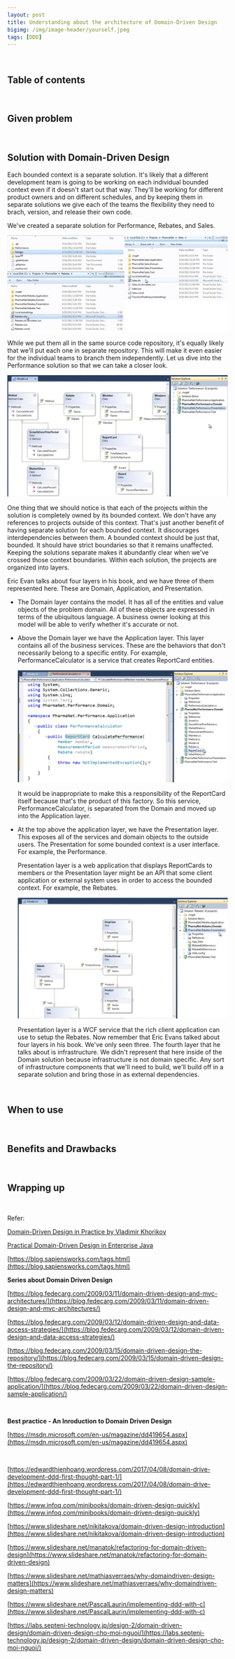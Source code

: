 ```yaml
---
layout: post
title: Understanding about the architecture of Domain-Driven Design
bigimg: /img/image-header/yourself.jpeg
tags: [DDD]
---
```





<br>

## Table of contents





<br>

## Given problem






<br>

## Solution with Domain-Driven Design

Each bounded context is a separate solution. It's likely that a different development team is going to be working on each individual bounded context even if it doesn't start out that way. They'll be working for different product owners and on different schedules, and by keeping them in separate solutions we give each of the teams the flexibility they need to brach, version, and release their own code.

We've created a separate solution for Performance, Rebates, and Sales.

![](../../../img/Architecture-pattern/Domain-driven-design/layered-architecture/contexts-ex.png)

While we put them all in the same source code repository, it's equally likely that we'll put each one in separate repository. This will make it even easier for the individual teams to branch them independently. Let us dive into the Performance solution so that we can take a closer look.

![](../../../img/Architecture-pattern/Domain-driven-design/layered-architecture/Performance-context-ex.png)

One thing that we should notice is that each of the projects within the solution is completely owned by its bounded context. We don't have any references to projects outside of this context. That's just another benefit of having separate solution for each bounded context. It discourages interdependencies between them. A bounded context should be just that, bounded. It should have strict boundaries so that it remains unaffected. Keeping the solutions separate makes it abundantly clear when we've crossed those context boundaries. Within each solution, the projects are organized into layers.

Eric Evan talks about four layers in his book, and we have three of them represented here. These are Domain, Application, and Presentation.
- The Domain layer contains the model. It has all of the entities and value objects of the problem domain. All of these objects are expressed in terms of the ubiquitous language. A business owner looking at this model will be able to verify whether it's accurate or not.

- Above the Domain layer we have the Application layer. This layer contains all of the business services. These are the behaviors that don't necessarily belong to a specific entity. For example, PerformanceCalculator is a service that creates ReportCard entities.

    ![](../../../img/Architecture-pattern/Domain-driven-design/layered-architecture/ex-Performance-ctx-Application-layer.png)

    It would be inappropriate to make this a responsibility of the ReportCard itself because that's the product of this factory. So this service, PerformanceCalculator, is separated from the Domain and moved up into the Application layer.
    
- At the top above the application layer, we have the Presentation layer. This exposes all of the services and domain objects to the outside users. The Presentation for some bounded context is a user interface. For example, the Performance.

    Presentation layer is a web application that displays ReportCards to members or the Presentation layer might be an API that some client application or external system uses in order to access the bounded context. For example, the Rebates.
    
    ![](../../../img/Architecture-pattern/Domain-driven-design/layered-architecture/Rebates-context-ex.png)

    Presentation layer is a WCF service that the rich client application can use to setup the Rebates. Now remember that Eric Evans talked about four layers in his book. We've only seen three. The fourth layer that he talks about is infrastructure. We didn't represent that here inside of the Domain solution because infrastructure is not domain specific. Any sort of infrastructure components that we'll need to build, we'll build off in a separate solution and bring those in as external dependencies.




<br>

## When to use





<br>

## Benefits and Drawbacks




<br>

## Wrapping up




<br>

Refer:

[Domain-Driven Design in Practice by Vladimir Khorikov](https://app.pluralsight.com/library/courses/domain-driven-design-in-practice/table-of-contents)

[Practical Domain-Driven Design in Enterprise Java](http://file.allitebooks.com/20200217/Practical%20Domain-Driven%20Design%20in%20Enterprise%20Java.pdf)

[https://blog.sapiensworks.com/tags.html](https://blog.sapiensworks.com/tags.html)

**Series about Domain Driven Design**

[https://blog.fedecarg.com/2009/03/11/domain-driven-design-and-mvc-architectures/](https://blog.fedecarg.com/2009/03/11/domain-driven-design-and-mvc-architectures/)

[https://blog.fedecarg.com/2009/03/12/domain-driven-design-and-data-access-strategies/](https://blog.fedecarg.com/2009/03/12/domain-driven-design-and-data-access-strategies/)

[https://blog.fedecarg.com/2009/03/15/domain-driven-design-the-repository/](https://blog.fedecarg.com/2009/03/15/domain-driven-design-the-repository/)

[https://blog.fedecarg.com/2009/03/22/domain-driven-design-sample-application/](https://blog.fedecarg.com/2009/03/22/domain-driven-design-sample-application/)

<br>

**Best practice - An Inroduction to Domain Driven Design**

[https://msdn.microsoft.com/en-us/magazine/dd419654.aspx](https://msdn.microsoft.com/en-us/magazine/dd419654.aspx)

<br>

[https://edwardthienhoang.wordpress.com/2017/04/08/domain-drive-development-ddd-first-thought-part-1/](https://edwardthienhoang.wordpress.com/2017/04/08/domain-drive-development-ddd-first-thought-part-1/)

[https://www.infoq.com/minibooks/domain-driven-design-quickly](https://www.infoq.com/minibooks/domain-driven-design-quickly)

[https://www.slideshare.net/nikitakova/domain-driven-design-introduction](https://www.slideshare.net/nikitakova/domain-driven-design-introduction)

[https://www.slideshare.net/manatok/refactoring-for-domain-driven-design](https://www.slideshare.net/manatok/refactoring-for-domain-driven-design)

[https://www.slideshare.net/mathiasverraes/why-domaindriven-design-matters](https://www.slideshare.net/mathiasverraes/why-domaindriven-design-matters)

[https://www.slideshare.net/PascalLaurin/implementing-ddd-with-c](https://www.slideshare.net/PascalLaurin/implementing-ddd-with-c)

[https://labs.septeni-technology.jp/design-2/domain-driven-design/domain-driven-design-cho-moi-nguoi/](https://labs.septeni-technology.jp/design-2/domain-driven-design/domain-driven-design-cho-moi-nguoi/)
